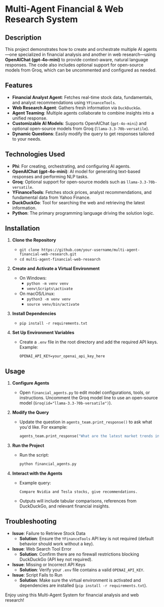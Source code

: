# Multi-Agent Financial & Web Research System

## Description
This project demonstrates how to create and orchestrate multiple AI agents—one specialized in financial analysis and another in web research—using **OpenAIChat (gpt-4o-mini)** to provide context-aware, natural language responses. The code also includes optional support for open-source models from Groq, which can be uncommented and configured as needed.

## Features
- **Financial Analyst Agent**: Fetches real-time stock data, fundamentals, and analyst recommendations using `YFinanceTools`.
- **Web Research Agent**: Gathers fresh information via `DuckDuckGo`.
- **Agent Teaming**: Multiple agents collaborate to combine insights into a unified response.
- **Customizable AI Models**: Supports OpenAIChat (`gpt-4o-mini`) and optional open-source models from Groq (`llama-3.3-70b-versatile`).
- **Dynamic Questions**: Easily modify the query to get responses tailored to your needs.

## Technologies Used
- **Phi**: For creating, orchestrating, and configuring AI agents.
- **OpenAIChat (gpt-4o-mini)**: AI model for generating text-based responses and performing NLP tasks.
- **Groq**: Optional support for open-source models such as `llama-3.3-70b-versatile`.
- **YFinanceTools**: Fetches stock prices, analyst recommendations, and fundamental data from Yahoo Finance.
- **DuckDuckGo**: Tool for searching the web and retrieving the latest information.
- **Python**: The primary programming language driving the solution logic.

## Installation
1. **Clone the Repository**  
   - `git clone https://github.com/your-username/multi-agent-financial-web-research.git`
   - `cd multi-agent-financial-web-research`

2. **Create and Activate a Virtual Environment**  
   - On Windows:  
     - `python -m venv venv`  
     - `venv\Scripts\activate`
   - On macOS/Linux:  
     - `python3 -m venv venv`  
     - `source venv/bin/activate`

3. **Install Dependencies**  
   - `pip install -r requirements.txt`

4. **Set Up Environment Variables**  
   - Create a `.env` file in the root directory and add the required API keys. Example:
     ```
     OPENAI_API_KEY=your_openai_api_key_here
     ```

## Usage
1. **Configure Agents**  
   - Open `financial_agents.py` to edit model configurations, tools, or instructions. Uncomment the Groq model line to use an open-source model (`Groq(id="llama-3.3-70b-versatile")`).

2. **Modify the Query**  
   - Update the question in `agents_team.print_response()` to ask what you'd like. For example:
     ```python
     agents_team.print_response("What are the latest market trends in AI?")
     ```

3. **Run the Project**  
   - Run the script:
     ```bash
     python financial_agents.py
     ```

4. **Interact with the Agents**  
   - Example query:
     ```text
     Compare Nvidia and Tesla stocks, give recommendations.
     ```
   - Outputs will include tabular comparisons, references from DuckDuckGo, and relevant financial insights.

## Troubleshooting
- **Issue**: Failure to Retrieve Stock Data  
  - **Solution**: Ensure the `YFinanceTools` API key is not required (default behavior should work without a key).
- **Issue**: Web Search Tool Error  
  - **Solution**: Confirm there are no firewall restrictions blocking DuckDuckGo (API key not required).
- **Issue**: Missing or Incorrect API Keys  
  - **Solution**: Verify your `.env` file contains a valid `OPENAI_API_KEY`.
- **Issue**: Script Fails to Run  
  - **Solution**: Make sure the virtual environment is activated and dependencies are installed (`pip install -r requirements.txt`).

Enjoy using this Multi-Agent System for financial analysis and web research!
